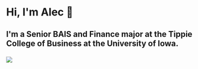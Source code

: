 # Hi, I'm Alec 👋

## I'm a Senior BAIS and Finance major at the Tippie College of Business at the University of Iowa.

###
<img src="{https://www.linkedin.com/in/alec-goodman/}" />
